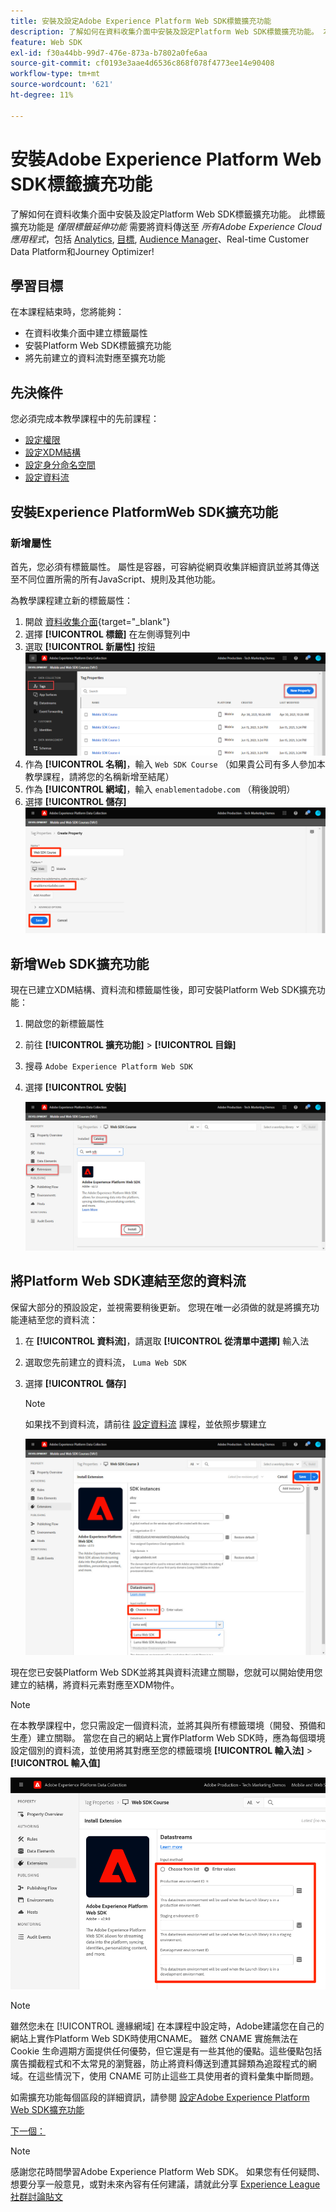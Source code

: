 ```yaml
---
title: 安裝及設定Adobe Experience Platform Web SDK標籤擴充功能
description: 了解如何在資料收集介面中安裝及設定Platform Web SDK標籤擴充功能。 本課程屬於「使用Web SDK實作Adobe Experience Cloud」教學課程的一部分。
feature: Web SDK
exl-id: f30a44bb-99d7-476e-873a-b7802a0fe6aa
source-git-commit: cf0193e3aae4d6536c868f078f4773ee14e90408
workflow-type: tm+mt
source-wordcount: '621'
ht-degree: 11%

---
```


# 安裝Adobe Experience Platform Web SDK標籤擴充功能

了解如何在資料收集介面中安裝及設定Platform Web SDK標籤擴充功能。 此標籤擴充功能是 _僅限標籤延伸功能_ 需要將資料傳送至 _所有Adobe Experience Cloud應用程式_，包括 [Analytics](setup-analytics.md), [目標](setup-target.md), [Audience Manager](setup-audience-manager.md)、Real-time Customer Data Platform和Journey Optimizer!

## 學習目標

在本課程結束時，您將能夠：

* 在資料收集介面中建立標籤屬性
* 安裝Platform Web SDK標籤擴充功能
* 將先前建立的資料流對應至擴充功能

## 先決條件

您必須完成本教學課程中的先前課程：

* [設定權限](configure-permissions.md)
* [設定XDM結構](configure-schemas.md)
* [設定身分命名空間](configure-identities.md)
* [設定資料流](configure-datastream.md)

## 安裝Experience PlatformWeb SDK擴充功能

### 新增屬性

首先，您必須有標籤屬性。 屬性是容器，可容納從網頁收集詳細資訊並將其傳送至不同位置所需的所有JavaScript、規則及其他功能。

為教學課程建立新的標籤屬性：

1. 開啟 [資料收集介面](https://launch.adobe.com/tw/){target=&quot;_blank&quot;}
1. 選擇 **[!UICONTROL 標籤]** 在左側導覽列中
1. 選取 **[!UICONTROL 新屬性]** 按鈕
   ![新增屬性](assets/websdk-property-addNewProperty.png)
1. 作為 **[!UICONTROL 名稱]**，輸入 `Web SDK Course` （如果貴公司有多人參加本教學課程，請將您的名稱新增至結尾）
1. 作為 **[!UICONTROL 網域]**，輸入 `enablementadobe.com` （稍後說明）
1. 選擇 **[!UICONTROL 儲存]**
   ![屬性詳細資訊](assets/websdk-property-propertyDetails.png)

## 新增Web SDK擴充功能

現在已建立XDM結構、資料流和標籤屬性後，即可安裝Platform Web SDK擴充功能：

1. 開啟您的新標籤屬性
1. 前往 **[!UICONTROL 擴充功能]** > **[!UICONTROL 目錄]**
1. 搜尋 `Adobe Experience Platform Web SDK`
1. 選擇 **[!UICONTROL 安裝]**

   ![安裝Web SDK擴充功能](assets/extension-platform-web-sdk.jpg)


## 將Platform Web SDK連結至您的資料流

保留大部分的預設設定，並視需要稍後更新。 您現在唯一必須做的就是將擴充功能連結至您的資料流：

1. 在 **[!UICONTROL 資料流]**，請選取 **[!UICONTROL 從清單中選擇]** 輸入法
1. 選取您先前建立的資料流， `Luma Web SDK`
1. 選擇 **[!UICONTROL 儲存]**
   >[!NOTE]
   >
   > 如果找不到資料流，請前往 [設定資料流](configure-datastream.md) 課程，並依照步驟建立

   ![資料流選擇](assets/extension-luma-web-sdk-datastream-extension.png)

現在您已安裝Platform Web SDK並將其與資料流建立關聯，您就可以開始使用您建立的結構，將資料元素對應至XDM物件。

>[!NOTE]
>
>在本教學課程中，您只需設定一個資料流，並將其與所有標籤環境（開發、預備和生產）建立關聯。 當您在自己的網站上實作Platform Web SDK時，應為每個環境設定個別的資料流，並使用將其對應至您的標籤環境 **[!UICONTROL 輸入法]** > **[!UICONTROL 輸入值]**
>
>![資料流選擇](assets/extension-luma-web-sdk-datastream-extension-enterValues.png)

>[!NOTE]
>
>雖然您未在 [!UICONTROL 邊緣網域] 在本課程中設定時，Adobe建議您在自己的網站上實作Platform Web SDK時使用CNAME。 雖然 CNAME 實施無法在 Cookie 生命週期方面提供任何優勢，但它還是有一些其他的優點。這些優點包括廣告攔截程式和不太常見的瀏覽器，防止將資料傳送到遭其歸類為追蹤程式的網域。在這些情況下，使用 CNAME 可防止這些工具使用者的資料彙集中斷問題。

如需擴充功能每個區段的詳細資訊，請參閱 [設定Adobe Experience Platform Web SDK擴充功能](https://experienceleague.adobe.com/docs/experience-platform/edge/extension/web-sdk-extension-configuration.html)



[下一個： ](create-data-elements.md)

>[!NOTE]
>
>感謝您花時間學習Adobe Experience Platform Web SDK。 如果您有任何疑問、想要分享一般意見，或對未來內容有任何建議，請就此分享 [Experience League社群討論貼文](https://experienceleaguecommunities.adobe.com/t5/adobe-experience-platform-launch/tutorial-discussion-implement-adobe-experience-cloud-with-web/td-p/444996)
